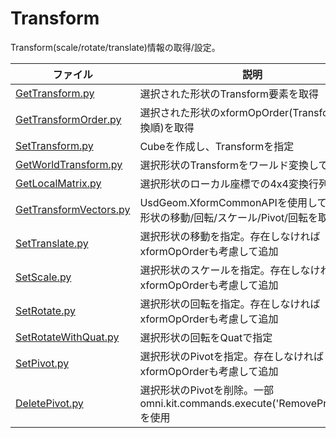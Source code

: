 # Transform

Transform(scale/rotate/translate)情報の取得/設定。    

|ファイル|説明|    
|---|---|    
|[GetTransform.py](./GetTransform.py)|選択された形状のTransform要素を取得|    
|[GetTransformOrder.py](./GetTransformOrder.py)|選択された形状のxformOpOrder(Transformの変換順)を取得|    
|[SetTransform.py](./SetTransform.py)|Cubeを作成し、Transformを指定|    
|[GetWorldTransform.py](./GetWorldTransform.py)|選択形状のTransformをワールド変換して表示|    
|[GetLocalMatrix.py](./GetLocalMatrix.py)|選択形状のローカル座標での4x4変換行列を取得|    
|[GetTransformVectors.py](./GetTransformVectors.py)|UsdGeom.XformCommonAPIを使用して、選択形状の移動/回転/スケール/Pivot/回転を取得|    
|[SetTranslate.py](./SetTranslate.py)|選択形状の移動を指定。存在しなければxformOpOrderも考慮して追加|    
|[SetScale.py](./SetScale.py)|選択形状のスケールを指定。存在しなければxformOpOrderも考慮して追加|    
|[SetRotate.py](./SetRotate.py)|選択形状の回転を指定。存在しなければxformOpOrderも考慮して追加|
|[SetRotateWithQuat.py](./SetRotateWithQuat.py)|選択形状の回転をQuatで指定|
|[SetPivot.py](./SetPivot.py)|選択形状のPivotを指定。存在しなければxformOpOrderも考慮して追加|
|[DeletePivot.py](./DeletePivot.py)|選択形状のPivotを削除。一部 omni.kit.commands.execute('RemoveProperty') を使用|
